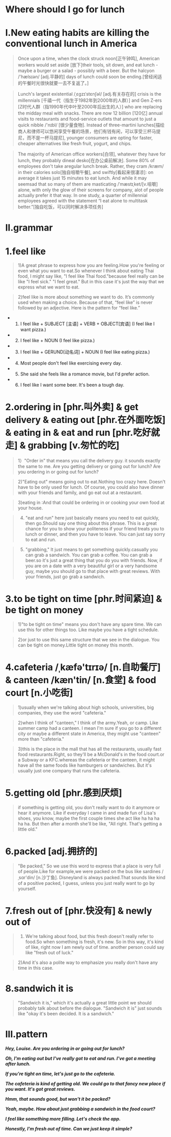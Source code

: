 # Where should I go for lunch
# I.New eating habits are killing the conventional lunch in America
> Once upon a time, when the clock struck noon[正午钟鸣], American workers would set aside [放下]their tools, sit down, and eat lunch - maybe a burger or a salad - possibly with a beer. But the halcyon /'hælsɪən/ [adj.平静的] days of lunch could soon be ending.[曾经闲适的午餐时光很快就要一去不复返了。]

> Lunch's largest existential /ˌɛɡzɪˈstɛnʃəl/ [adj.有关存在的] crisis is the millennials [千禧一代（指生于1982年到2000年的人群）] and Gen Z-ers [Z时代人群（指1990年代中叶至2000年后出生的人）] who are replacing the midday meal with snacks. There are now 12 billion [120亿] annual visits to restaurants and food-service outlets that amount to just a quick nibble /'nɪbl/ [很少量食物]. Instead of three-martini lunches[描绘商人和律师可以悠闲享受午餐的场景，他们有钱有闲，可以享受三杯马提尼，而不是一杯马提尼], younger consumers are opting for faster, cheaper alternatives like fresh fruit, yogurt, and chips.

> The majority of American office workers[白领], whatever they have for lunch, they probably dineal desko[在办公桌前解决]. Some 80% of employees don't take aregular lunch break. Rather, they cram /kræm/ in their calories solo[独自咀嚼午餐], and swiftly[看起来很凄凉]: on average it takes just 15 minutes to eat lunch. And while it may seemsad that so many of them are masticating /ˈmæstɪˌket/[v.咀嚼] alone, with only the glow of their screens for company, alot of people actually prefer it that way. In one study, a quarter of millennial employees agreed with the statement “I eat alone to multitask better.”[独自吃饭，可以同时解决多项任务]

# II.grammar
# 1.feel like 
> 1)A great phrase to express how you are feeling.How you're feeling or even what you want to eat.So whenever I think about eating Thai food, I might say like, "I feel like Thai food."because feel really can be like "I feel sick." "I feel great." But in this case it's just the way that we express what we want to eat.

> 2)feel like is more about something we want to do. It’s commonly used when making a choice. Because of that, “feel like” is never followed by an adjective. Here is the pattern for “feel like.”

- 1. I feel like + SUBJECT [主语] + VERB + OBJECT[宾语] (I feel like I want pizza.) 
- 2. I feel like + NOUN (I feel like pizza.) 
- 3. I feel like + GERUND[动名词] + NOUN (I feel like eating pizza.) 
- 4. Most people don't feel like exercising every day. 
- 5. She said she feels like a romance movie, but I'd prefer action. 
- 6. I feel like I want some beer. It's been a tough day. 

# 2.ordering in [phr.叫外卖] & get delivery & eating out [phr.在外面吃饭] & eating in & eat and run [phr.吃好就走] & grabbing [v.匆忙的吃] 
> 1）"Order in" that means you call the delivery guy. it sounds exactly the same to me. Are you getting delivery or going out for lunch? Are you ordering in or going out for lunch?

> 2)"Eating out" means going out to eat.Nothing too crazy here. Doesn't have to be only used for lunch. Of course, you could also have dinner with your friends and family, and go eat out at a restaurant.

> 3)eating in :And that could be ordering in or cooking your own food at your house.

> 4) "eat and run" here just basically means you need to eat quickly, then go.Should say one thing about this phrase. This is a great chance for you to show your politeness if your friend treats you to lunch or dinner, and then you have to leave. You can just say sorry to eat and run.

> 5) "grabbing," It just means to get something quickly.casually you can grab a sandwich. You can grab a coffee. You can grab a beer.so it's just a great thing that you do you with friends. Now, if you are on a date with a very beautiful girl or a very handsome guy, maybe you should go to that place with great reviews. With your friends, just go grab a sandwich.

# 3.to be tight on time [phr.时间紧迫] & be tight on money 
> 1)"to be tight on time" means you don't have any spare time. We can use this for other things too. Like maybe you have a tight schedule.

> 2)or just to use this same structure that we see in the dialogue. You can be tight on money.Little tight on money this month.

# 4.cafeteria /ˌkæfə'tɪrɪə/ [n.自助餐厅] & canteen /kæn'tin/ [n.食堂] & food court [n.小吃街]
> 1)usually when we're talking about high schools, universities, big companies, they use the word "cafeteria."

> 2)when I think of "canteen," I think of the army.Yeah, or camp. Like summer camp had a canteen. I mean I'm sure if you go to a different city or maybe a different state in America, they might use "canteen" more than "cafeteria."

> 3)this is the place in the mall that has all the restaurants, usually fast food restaurants.Right, so they'll be a McDonald's in the food court.or a Subway or a KFC.whereas the cafeteria or the canteen, it might have all the same foods like hamburgers or sandwiches. But it's usually just one company that runs the cafeteria.

# 5.getting old [phr.感到厌烦]
> if something is getting old, you don't really want to do it anymore or hear it anymore. Like if everyday I came in and made fun of Lisa's shoes, you know, maybe the first couple times she act like ha ha ha ha ha. But then after a month she'll be like, "All right. That's getting a little old."

# 6.packed [adj.拥挤的]
> "Be packed," So we use this word to express that a place is very full of people.Like for example,we were packed on the bus like sardines /ˌsɑr'din/ [n.沙丁鱼]. Disneyland is always packed.That sounds like kind of a positive packed, I guess, unless you just really want to go by yourself.

# 7.fresh out of [phr.快没有] & newly out of
> 1) We're talking about food, but this fresh doesn't really refer to food.So when something is fresh, it's new. So in this way, it's kind of like, right now I am newly out of time. another person could say like "fresh out of luck."


> 2)And it's also a polite way to emphasize you really don't have any time in this case.

# 8.sandwich it is
> "Sandwich it is," which it's actually a great little point we should probably talk about before the dialogue. "Sandwich it is" just sounds like "okay it's been decided. It is a sandwich."

# III.pattern
***Hey, Louise. Are you ordering in or going out for lunch?***

***Oh, I'm eating out but I've really got to eat and run. I've got a meeting after lunch.***

***If you're tight on time, let's just go to the cafeteria.***

***The cafeteria is kind of getting old. We could go to that fancy new place if you want. It's got great reviews.***

***Hmm, that sounds good, but won't it be packed?***

***Yeah, maybe. How about just grabbing a sandwich in the food court?***

***I feel like something more filling. Let's check the app.***

***Honestly, I'm fresh out of time. Can we just keep it simple?***








